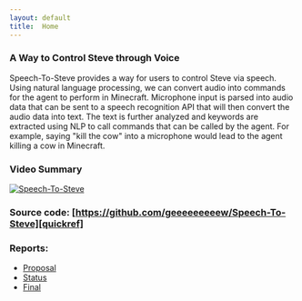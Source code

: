 ```yaml
---
layout: default
title:  Home
---
```

### A Way to Control Steve through Voice
Speech-To-Steve provides a way for users to control Steve via speech. Using natural language processing, we can convert audio into commands for the agent to perform in Minecraft. Microphone input is parsed into audio data that can be sent to a speech recognition API that will then convert the audio data into text. The text is further analyzed and keywords are extracted using NLP to call commands that can be called by the agent. For example, saying "kill the cow" into a microphone would lead to the agent killing a cow in Minecraft. 
### Video Summary

[![Speech-To-Steve](https://img.youtube.com/vi/an3ZCRidCkI/0.jpg)](https://www.youtube.com/watch?v=an3ZCRidCkI)

### Source code: [https://github.com/geeeeeeeeew/Speech-To-Steve][quickref]

### Reports:

- [Proposal](proposal.html)
- [Status](status.html)
- [Final](final.html)

[quickref]: https://github.com/geeeeeeeeew/Speech-To-Steve
